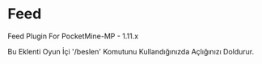 # Feed
Feed Plugin For PocketMine-MP - 1.11.x

Bu Eklenti Oyun İçi '/beslen' Komutunu Kullandığınızda Açlığınızı Doldurur.
